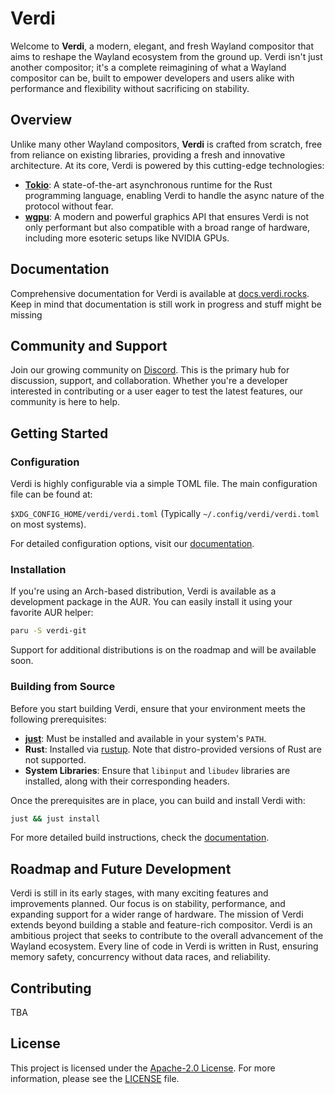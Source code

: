 # Verdi

Welcome to **Verdi**, a modern, elegant, and fresh Wayland compositor that aims
to reshape the Wayland ecosystem from the ground up. Verdi isn't just another
compositor; it's a complete reimagining of what a Wayland compositor can be,
built to empower developers and users alike with performance and flexibility
without sacrificing on stability.

## Overview

Unlike many other Wayland compositors, **Verdi** is crafted from scratch, free
from reliance on existing libraries, providing a fresh and innovative
architecture. At its core, Verdi is powered by this cutting-edge technologies:

- **[Tokio](https://github.com/tokio-rs/tokio)**: A state-of-the-art
  asynchronous runtime for the Rust programming language, enabling Verdi to
  handle the async nature of the protocol without fear.
- **[wgpu](https://github.com/gfx-rs/wgpu)**: A modern and powerful graphics API
  that ensures Verdi is not only performant but also compatible with a broad
  range of hardware, including more esoteric setups like NVIDIA GPUs.

## Documentation

Comprehensive documentation for Verdi is available at
[docs.verdi.rocks](https://docs.verdi.rocks). Keep in mind that documentation is
still work in progress and stuff might be missing

## Community and Support

Join our growing community on [Discord](https://verdi.rocks/discord). This is
the primary hub for discussion, support, and collaboration. Whether you're a
developer interested in contributing or a user eager to test the latest
features, our community is here to help.

## Getting Started

### Configuration

Verdi is highly configurable via a simple TOML file. The main configuration file
can be found at:

`$XDG_CONFIG_HOME/verdi/verdi.toml` (Typically `~/.config/verdi/verdi.toml` on
most systems).

For detailed configuration options, visit our
[documentation](https://docs.verdi.rocks/configuration).

### Installation

If you're using an Arch-based distribution, Verdi is available as a development
package in the AUR. You can easily install it using your favorite AUR helper:

```bash
paru -S verdi-git
```

Support for additional distributions is on the roadmap and will be available
soon.

### Building from Source

Before you start building Verdi, ensure that your environment meets the
following prerequisites:

- **[just](https://just.system)**: Must be installed and available in your
  system's `PATH`.
- **Rust**: Installed via [rustup](https://rustup.rs/). Note that
  distro-provided versions of Rust are not supported.
- **System Libraries**: Ensure that `libinput` and `libudev` libraries are
  installed, along with their corresponding headers.

Once the prerequisites are in place, you can build and install Verdi with:

```bash
just && just install
```

For more detailed build instructions, check the
[documentation](https://docs.verdi.rocks/building).

## Roadmap and Future Development

Verdi is still in its early stages, with many exciting features and improvements
planned. Our focus is on stability, performance, and expanding support for a
wider range of hardware. The mission of Verdi extends beyond building a stable
and feature-rich compositor. Verdi is an ambitious project that seeks to
contribute to the overall advancement of the Wayland ecosystem. Every line of
code in Verdi is written in Rust, ensuring memory safety, concurrency without
data races, and reliability.

## Contributing

<!-- We welcome contributions from the community! Whether you're interested in
coding, reporting bugs, improving documentation, or just providing feedback,
your input is invaluable. Check out our
[contributing guidelines]() to get started. -->

TBA

## License

This project is licensed under the
[Apache-2.0 License](http://www.apache.org/licenses/LICENSE-2.0). For more
information, please see the [LICENSE](LICENSE) file.

